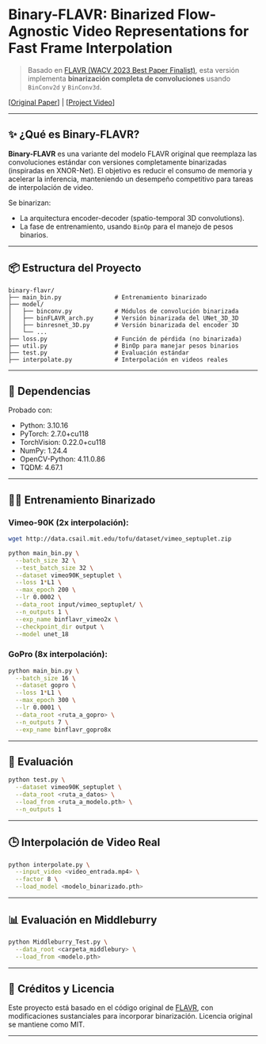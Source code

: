 
# Binary-FLAVR: Binarized Flow-Agnostic Video Representations for Fast Frame Interpolation

> Basado en [FLAVR (WACV 2023 Best Paper Finalist)](https://tarun005.github.io/FLAVR/), esta versión implementa **binarización completa de convoluciones** usando `BinConv2d` y `BinConv3d`.

[[Original Paper](https://arxiv.org/pdf/2012.08512.pdf)] | [[Project Video](https://youtu.be/HFOY7CGpJRM)]

---

## ✨ ¿Qué es Binary-FLAVR?

**Binary-FLAVR** es una variante del modelo FLAVR original que reemplaza las convoluciones estándar con versiones completamente binarizadas (inspiradas en XNOR-Net). El objetivo es reducir el consumo de memoria y acelerar la inferencia, manteniendo un desempeño competitivo para tareas de interpolación de video.

Se binarizan:
- La arquitectura encoder-decoder (spatio-temporal 3D convolutions).
- La fase de entrenamiento, usando `BinOp` para el manejo de pesos binarios.

---

## 📦 Estructura del Proyecto

```
binary-flavr/
├── main_bin.py               # Entrenamiento binarizado
├── model/
│   ├── binconv.py            # Módulos de convolución binarizada
│   ├── binFLAVR_arch.py      # Versión binarizada del UNet_3D_3D
│   ├── binresnet_3D.py       # Versión binarizada del encoder 3D
│   └── ...
├── loss.py                   # Función de pérdida (no binarizada)
├── util.py                   # BinOp para manejar pesos binarios
├── test.py                   # Evaluación estándar
├── interpolate.py            # Interpolación en videos reales
```

---

## 🧩 Dependencias

Probado con:

- Python: 3.10.16
- PyTorch: 2.7.0+cu118
- TorchVision: 0.22.0+cu118
- NumPy: 1.24.4
- OpenCV-Python: 4.11.0.86
- TQDM: 4.67.1


---

## 🏋️‍♂️ Entrenamiento Binarizado

### Vimeo-90K (2x interpolación):

```bash
wget http://data.csail.mit.edu/tofu/dataset/vimeo_septuplet.zip
```

```bash
python main_bin.py \
  --batch_size 32 \
  --test_batch_size 32 \
  --dataset vimeo90K_septuplet \
  --loss 1*L1 \
  --max_epoch 200 \
  --lr 0.0002 \
  --data_root input/vimeo_septuplet/ \
  --n_outputs 1 \
  --exp_name binflavr_vimeo2x \
  --checkpoint_dir output \
  --model unet_18

```

### GoPro (8x interpolación):

```bash
python main_bin.py \
  --batch_size 16 \
  --dataset gopro \
  --loss 1*L1 \
  --max_epoch 300 \
  --lr 0.0001 \
  --data_root <ruta_a_gopro> \
  --n_outputs 7 \
  --exp_name binflavr_gopro8x
```

---

## 🧪 Evaluación

```bash
python test.py \
  --dataset vimeo90K_septuplet \
  --data_root <ruta_a_datos> \
  --load_from <ruta_a_modelo.pth> \
  --n_outputs 1
```

---

## 🕒 Interpolación de Video Real

```bash
python interpolate.py \
  --input_video <video_entrada.mp4> \
  --factor 8 \
  --load_model <modelo_binarizado.pth>
```

---

## 📊 Evaluación en Middleburry

```bash
python Middleburry_Test.py \
  --data_root <carpeta_middlebury> \
  --load_from <modelo.pth>
```

---

## 🧠 Créditos y Licencia

Este proyecto está basado en el código original de [FLAVR](https://github.com/tarun005/FLAVR), con modificaciones sustanciales para incorporar binarización. Licencia original se mantiene como MIT.

---
